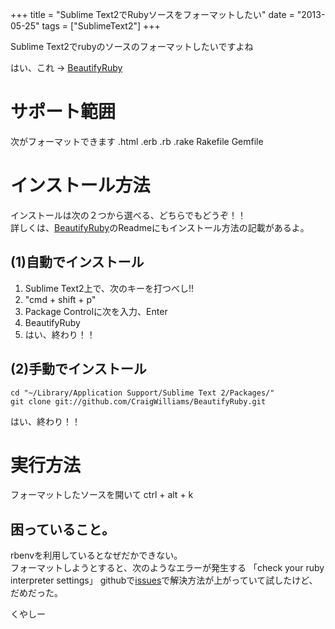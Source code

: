 +++
title = "Sublime Text2でRubyソースをフォーマットしたい"
date = "2013-05-25"
tags = ["SublimeText2"]
+++

Sublime Text2でrubyのソースのフォーマットしたいですよね

<!--more-->

はい、これ →   [BeautifyRuby](https://github.com/CraigWilliams/BeautifyRuby)

# サポート範囲
次がフォーマットできます     .html .erb .rb .rake Rakefile Gemfile

# インストール方法
インストールは次の２つから選べる、どちらでもどうぞ！！<br>詳しくは、[BeautifyRuby](https://github.com/CraigWilliams/BeautifyRuby)のReadmeにもインストール方法の記載があるよ。

## (1)自動でインストール

1. Sublime Text2上で、次のキーを打つべし!!
2. "cmd + shift + p"
3. Package Controlに次を入力、Enter
4. BeautifyRuby
5. はい、終わり！！

## (2)手動でインストール

```
cd "~/Library/Application Support/Sublime Text 2/Packages/"
git clone git://github.com/CraigWilliams/BeautifyRuby.git
```

はい、終わり！！

# 実行方法

フォーマットしたソースを開いて     ctrl + alt + k

## 困っていること。

rbenvを利用しているとなぜだかできない。<br>フォーマットしようとすると、次のようなエラーが発生する     「check your ruby interpreter settings」 githubで[issues](https://github.com/CraigWilliams/BeautifyRuby/issues/12)で解決方法が上がっていて試したけど、だめだった。

くやしー
